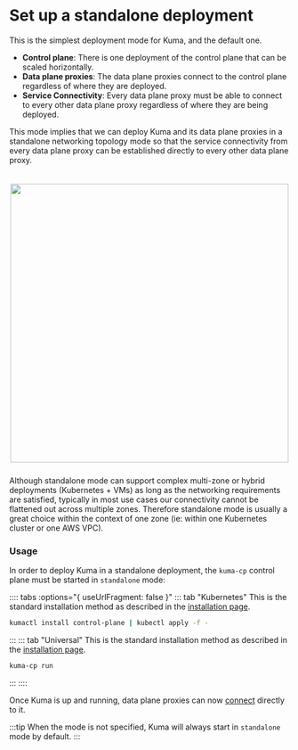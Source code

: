 # Set up a standalone deployment

This is the simplest deployment mode for Kuma, and the default one.

* **Control plane**: There is one deployment of the control plane that can be scaled horizontally.
* **Data plane proxies**: The data plane proxies connect to the control plane regardless of where they are deployed.
* **Service Connectivity**: Every data plane proxy must be able to connect to every other data plane proxy regardless of where they are being deployed.

This mode implies that we can deploy Kuma and its data plane proxies in a standalone networking topology mode so that the service connectivity from every data plane proxy can be established directly to every other data plane proxy.

<center>
<img src="/images/docs/0.6.0/flat-diagram.png" alt="" style="width: 500px; padding-top: 20px; padding-bottom: 10px;"/>
</center>

Although standalone mode can support complex multi-zone or hybrid deployments (Kubernetes + VMs) as long as the networking requirements are satisfied, typically in most use cases our connectivity cannot be flattened out across multiple zones. Therefore standalone mode is usually a great choice within the context of one zone (ie: within one Kubernetes cluster or one AWS VPC).

### Usage

In order to deploy Kuma in a standalone deployment, the `kuma-cp` control plane must be started in `standalone` mode:

:::: tabs :options="{ useUrlFragment: false }"
::: tab "Kubernetes"
This is the standard installation method as described in the [installation page](/install).
```sh
kumactl install control-plane | kubectl apply -f -
```
:::
::: tab "Universal"
This is the standard installation method as described in the [installation page](/install).
```sh
kuma-cp run
```
:::
::::

Once Kuma is up and running, data plane proxies can now [connect](/docs/1.3.0/documentation/dps-and-data-model) directly to it. 

:::tip
When the mode is not specified, Kuma will always start in `standalone` mode by default.
:::

